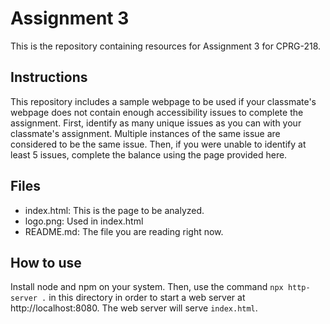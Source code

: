 # Assignment 3

This is the repository containing resources for Assignment 3 for CPRG-218.

## Instructions

This repository includes a sample webpage to be used if your classmate's webpage does not contain enough accessibility issues to complete the assignment.  First, identify as many unique issues as you can with your classmate's assignment.  Multiple instances of the same issue are considered to be the same issue.  Then, if you were unable to identify at least 5 issues, complete the balance using the page provided here.

## Files

- index.html: This is the page to be analyzed.
- logo.png: Used in index.html
- README.md: The file you are reading right now.

## How to use

Install node and npm on your system.  Then, use the command `npx http-server .` in this directory in order to start a web server at http://localhost:8080.  The web server will serve `index.html`.
